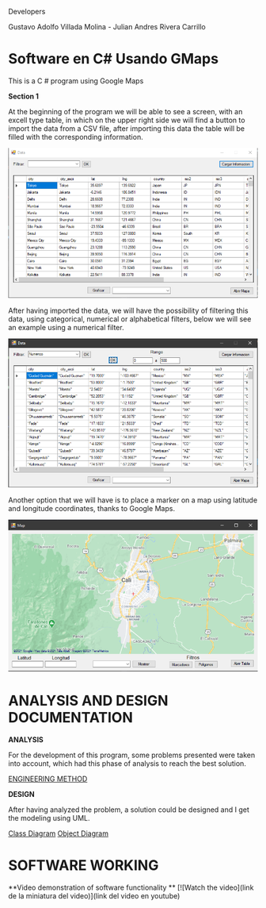 Developers

Gustavo Adolfo Villada Molina -
Julian Andres Rivera Carrillo

# Software en C# Usando GMaps

This is a C # program using Google Maps

**Section 1**

At the beginning of the program we will be able to see a screen, with an excell type table, in which on the upper right side we will find a button to import the data from a CSV file, after importing this data the table will be filled with the corresponding information.

![Initial Screen](https://github.com/JulianAndresRiveraCarrillo/Gmaps/blob/main/Documentation/Captura1.PNG)


After having imported the data, we will have the possibility of filtering this data, using categorical, numerical or alphabetical filters, below we will see an example using a numerical filter.

![Initial Screen](https://github.com/JulianAndresRiveraCarrillo/Gmaps/blob/main/Documentation/Captura2.PNG)


Another option that we will have is to place a marker on a map using latitude and longitude coordinates, thanks to Google Maps.

![Map Screen](https://github.com/JulianAndresRiveraCarrillo/Gmaps/blob/main/Documentation/Captura3.PNG)



# ANALYSIS AND DESIGN DOCUMENTATION

**ANALYSIS**

For the development of this program, some problems presented were taken into account, which had this phase of analysis to reach the best solution.

[ENGINEERING METHOD](https://github.com/JulianAndresRiveraCarrillo/Gmaps/blob/main/Documentation/Metodo_Ingenier%C3%ADa.pdf)



**DESIGN**

After having analyzed the problem, a solution could be designed and I get the modeling using UML.

[Class Diagram](https://github.com/JulianAndresRiveraCarrillo/Gmaps/blob/main/Documentation/Metodo_Ingenier%C3%ADa.pdf)
[Object Diagram](https://github.com/JulianAndresRiveraCarrillo/Gmaps/blob/main/Documentation/Metodo_Ingenier%C3%ADa.pdf)


# SOFTWARE WORKING

**Video demonstration of software functionality **
[![Watch the video](link de la miniatura del video)](link del video en youtube)

